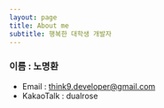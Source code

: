 ```yaml
---
layout: page
title: About me
subtitle: 행복한 대학생 개발자
---
```


### 이름 : 노명환

- Email : think9.developer@gmail.com
- KakaoTalk : dualrose

